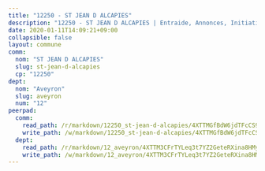 ```yaml
---
title: "12250 - ST JEAN D ALCAPIES"
description: "12250 - ST JEAN D ALCAPIES | Entraide, Annonces, Initiatives"
date: 2020-01-11T14:09:21+09:00
collapsible: false
layout: commune
comm:
  nom: "ST JEAN D ALCAPIES"
  slug: st-jean-d-alcapies
  cp: "12250"
dept:
  nom: "Aveyron"
  slug: aveyron
  num: "12"
peerpad:
  comm:
    read_path: /r/markdown/12250_st-jean-d-alcapies/4XTTMGfBdW6jdTFcCS93DmzJrjdJ5Pcx22RrSpSCt5tdkBfsT
    write_path: /w/markdown/12250_st-jean-d-alcapies/4XTTMGfBdW6jdTFcCS93DmzJrjdJ5Pcx22RrSpSCt5tdkBfsT-K3TgUh86dGA8zfThbM3crNj1rqKYjzLP71JU1SNDg8b9w7idNrtNLnaeMFHPsbDHvZS771iBSDmw9g7MevmGmfD9CgkLf8ZQdsUmtvKtwQD7f9UfBWXtNtNcMBhJ8kJBqUngoZrm
  dept:
    read_path: /r/markdown/12_aveyron/4XTTM3CFrTYLeq3t7YZ2GeteRXina8HMy585xLdATaEm28gJq
    write_path: /w/markdown/12_aveyron/4XTTM3CFrTYLeq3t7YZ2GeteRXina8HMy585xLdATaEm28gJq-K3TgUfu3tdsvnJNzfCjLcQBm4uQ83gag77qnaAo9pjUvbpQyfAVAxJdyULKffeJFVcGHHVraYZNVQhiGBeBUKBFLy2Vr8dapgU6tQCmoJQ6dgnoqRGmK9bSxqhW9VArfxRuTPcgV
---
```


